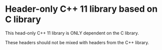 # Header-only C++ 11 library based on C library

This head-only C++ 11 library is ONLY dependent on the C library.

These headers should not be mixed with headers from the C++ library.
